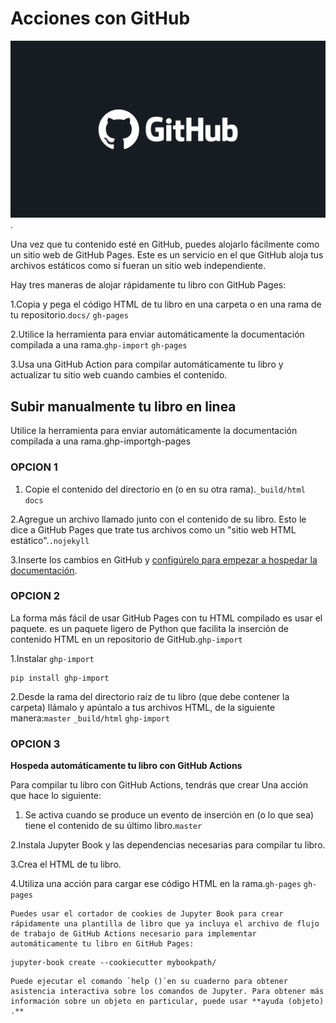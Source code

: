 # Acciones con GitHub

![Plotting](github.jpg).

Una vez que tu contenido esté en GitHub, puedes alojarlo fácilmente como un sitio web de GitHub Pages. Este es un servicio en el que GitHub aloja tus archivos estáticos como si fueran un sitio web independiente.

Hay tres maneras de alojar rápidamente tu libro con GitHub Pages:

 1.Copia y pega el código HTML de tu libro en una carpeta o en una rama de tu repositorio.`docs/` `gh-pages`
 
 2.Utilice la herramienta para enviar automáticamente la documentación compilada a una rama.`ghp-import` `gh-pages`
 
 3.Usa una GitHub Action para compilar automáticamente tu libro y actualizar tu sitio web cuando cambies el contenido.

## Subir manualmente tu libro en linea 

Utilice la herramienta para enviar automáticamente la documentación compilada a una rama.ghp-importgh-pages

### OPCION 1

 1. Copie el contenido del directorio en (o en su otra rama).`_build/html` `docs`

 2.Agregue un archivo llamado junto con el contenido de su libro. Esto le dice a GitHub Pages que trate tus archivos como un "sitio web HTML estático".`.nojekyll`

 3.Inserte los cambios en GitHub y [configúrelo para empezar a hospedar la documentación](https://docs.github.com/en/github/working-with-github-pages).


### OPCION 2

La forma más fácil de usar GitHub Pages con tu HTML compilado es usar el paquete. es un paquete ligero de Python que facilita la inserción de contenido HTML en un repositorio de GitHub.`ghp-import`

 1.Instalar `ghp-import`
 ```
 pip install ghp-import
 ```
 2.Desde la rama del directorio raíz de tu libro (que debe contener la carpeta) llámalo y apúntalo a tus archivos HTML, de la siguiente manera:`master`  `_build/html` `ghp-import`


### OPCION 3

**Hospeda automáticamente tu libro con GitHub Actions**

Para compilar tu libro con GitHub Actions, tendrás que crear Una acción que hace lo siguiente:

 1. Se activa cuando se produce un evento de inserción en (o lo que sea) tiene el contenido de su último libro.`master`

 2.Instala Jupyter Book y las dependencias necesarias para compilar tu libro.

 3.Crea el HTML de tu libro.

 4.Utiliza una acción para cargar ese código HTML en la rama.`gh-pages` `gh-pages`


```{tip}
Puedes usar el cortador de cookies de Jupyter Book para crear rápidamente una plantilla de libro que ya incluya el archivo de flujo de trabajo de GitHub Actions necesario para implementar automáticamente tu libro en GitHub Pages:
 ```
 ```
jupyter-book create --cookiecutter mybookpath/

```


```{tip}
Puede ejecutar el comando `help ()`en su cuaderno para obtener asistencia interactiva sobre los comandos de Jupyter. Para obtener más información sobre un objeto en particular, puede usar **ayuda (objeto) .**
```